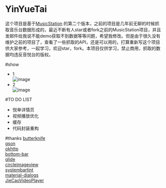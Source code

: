 # YinYueTai
这个项目是基于[MusicStation](https://github.com/babylikebird/MusicStation)
的第二个版本，之前的项目是几年前无聊的时候抓取音乐台数据形成的，最近不断有人star或者fork之前的MusicStation项目，并且发邮件给我说不能demo获取不到数据等等问题，希望我修改。但是由于很久没有维护之前的项目了，查看了一些抓取的API，还是可以用的，打算重新写这个项目供大家参考，一起学习，欢迎star，fork。本项目仅供学习，禁止商用，抓取的数据均违反音悦台的版权。

#show
- 1<br>
![image](https://github.com/babylikebird/YinYueTai/blob/master/yinyuetai1.gif)
- 2<br>
![image](https://github.com/babylikebird/YinYueTai/blob/master/yinyuetai.gif)

#TO DO LIST
- 悦单详情页<br>
- 视频播放优化<br>
- 缓存
- 代码封装重构

#thanks
[butterknife](https://github.com/JakeWharton/butterknife)<br/>
[gson](https://github.com/google/gson)<br/>
[okhttp](https://github.com/square/okhttp)<br/>
[bottom-bar](https://github.com/roughike/BottomBar)<br/>
[glide](https://github.com/bumptech/glide)<br/>
[circleimageview](https://github.com/hdodenhof/CircleImageView)<br/>
[systembartint](https://github.com/jgilfelt/SystemBarTint)<br/>
[material-dialogs](https://github.com/afollestad/material-dialogs)<br/>
[JieCaoVideoPlayer](https://github.com/lipangit/JieCaoVideoPlayer)

